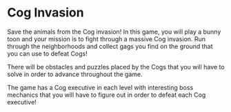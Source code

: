 # Cog Invasion

Save the animals from the Cog invasion! In this game, you will play a bunny toon and your mission is to fight through a massive Cog invasion. Run through the neighborhoods and collect gags you find on the ground that you can use to defeat Cogs!

There will be obstacles and puzzles placed by the Cogs that you will have to solve in order to advance throughout the game.


The game has a Cog executive in each level with interesting boss mechanics that you will have to figure out in order to defeat each Cog executive!
